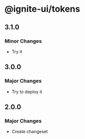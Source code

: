 # @ignite-ui/tokens

## 3.1.0

### Minor Changes

- Try it

## 3.0.0

### Major Changes

- Try to deploy it

## 2.0.0

### Major Changes

- Create changeset
